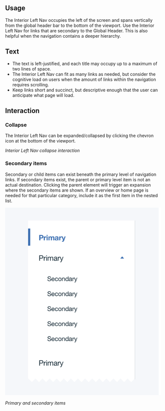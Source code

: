 ## Usage
The Interior Left Nav occupies the left of the screen and spans vertically from the global header bar to the bottom of the viewport. Use the Interior Left Nav for links that are secondary to the Global Header. This is also helpful when the navigation contains a deeper hierarchy.

## Text
* The text is left-justified, and each title may occupy up to a maximum of two lines of space.
* The Interior Left Nav can fit as many links as needed, but consider the cognitive load on users when the amount of links within the navigation requires scrolling.
* Keep links short and succinct, but descriptive enough that the user can anticipate what page will load.

## Interaction
### Collapse
The Interior Left Nav can be expanded/collapsed by clicking the chevron icon at the bottom of the viewport.

<!--
![Interior Left Nav open / collapse interaction](images/interior-left-nav-usage-2.gif)
-->
_Interior Left Nav collapse interaction_

### Secondary items
Secondary or child items can exist beneath the primary level of navigation links. If secondary items exist, the parent or primary level item is not an actual destination. Clicking the parent element will trigger an expansion where the secondary items are shown. If an overview or home page is needed for that particular category, include it as the first item in the nested list.

![Primary and secondary menu items](images/interior-left-nav-usage-1.png)

_Primary and secondary items_

